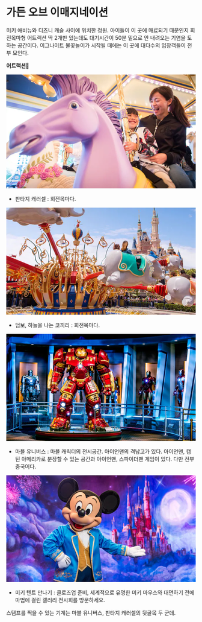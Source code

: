 # 가든 오브 이매지네이션

미키 애비뉴와 디즈니 캐슬 사이에 위치한 정원. 아이들이 이 곳에 매료되기 때문인지 회전목마형 어트랙션 딱 2개만 있는데도 대기시간이 50분 밑으로 안 내려오는 기염을 토하는 공간이다. 이그나이트 불꽃놀이가 시작될 때에는 이 곳에 대다수의 입장객들이 전부 모인다.

**어트랙션**

![8:30 AM to 8:30 PM](../.gitbook/assets/shdr-att-fantasia-carousel-hero-new.webp)

* 판타지 캐러셀 : 회전목마다.

![8:30 AM to 7:00 PM](../.gitbook/assets/shdr-att-dumbo-flying-elephant-hero-new.webp)

* 덤보, 하늘을 나는 코끼리 : 회전목마다.

![9:30 AM to 8:30 PM](../.gitbook/assets/shdr-att-marvel-universe-hero-new.webp)

* 마블 유니버스 : 마블 캐릭터의 전시공간. 아이언맨의 격납고가 있다. 아이언맨, 캡틴 아메리카로 분장할 수 있는 공간과 아이언맨, 스파이더맨 게임이 있다. 다만 전부 중국어다.

![8:30 AM to 8:30 PM](../.gitbook/assets/shdr-char-characters-mickey-mouse-gardens-imagination-hero-new.webp)

* 미키 텐트 만나기 : 클로즈업 준비, 세계적으로 유명한 미키 마우스와 대면하기 전에 마법에 걸린 갤러리 전시회를 방문하세요.

  
스탬프를 찍을 수 있는 기계는 마블 유니버스, 판타지 캐러셀의 뒷골목 두 군데.

